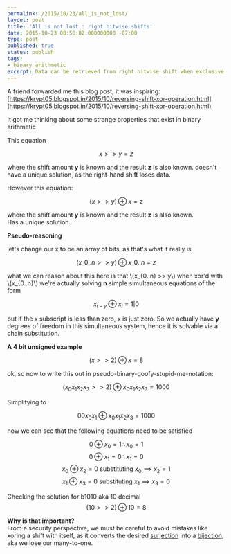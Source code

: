 ```yaml
---
permalink: /2015/10/23/all_is_not_lost/
layout: post
title: 'All is not lost : right bitwise shifts'
date: 2015-10-23 08:56:02.000000000 -07:00
type: post
published: true
status: publish
tags:
- binary arithmetic
excerpt: Data can be retrieved from right bitwise shift when exclusive OR'd with itself.
---
```

A friend forwarded me this blog post, it was inspiring:    
[https://krypt05.blogspot.in/2015/10/reversing-shift-xor-operation.html](https://krypt05.blogspot.in/2015/10/reversing-shift-xor-operation.html)
    
It got me thinking about some strange properties that exist in binary arithmetic

<!-- https://gist.github.com/mikelove/cbf6eb431406852ba725 -->

This equation

$$x>>y = z$$

where the shift amount **y** is known and the result **z** is also known. doesn't have a unique solution, as the right-hand shift loses data.

However this equation:

$$(x >> y) \oplus x = z$$

where the shift amount **y** is known and the result **z** is also known.   
Has a unique solution.

**Pseudo-reasoning**

let's change our x to be an array of bits, as that's what it really is.
    
$$(x\_{0..n} >> y) \oplus x\_{0..n} = z$$

what we can reason about this here is that \\(x\_{0..n} &gt;&gt; y\\) when xor'd with \\(x\_{0..n}\\) we're actually solving **n** simple simultaneous equations of the form

$$x_{i-y} \oplus x_{i} = {1|0}$$

but if the x subscript is less than zero, x is just zero. So we actually have **y** degrees of freedom in this simultaneous system, hence it is solvable via a chain substitution.

**A 4 bit unsigned example**

$$(x >> 2) \oplus x = 8$$

ok, so now to write this out in pseudo-binary-goofy-stupid-me-notation:

$$({x_0 x_1 x_2 x_3} >> 2) \oplus {x_0 x_1 x_2 x_3} = 1000$$

Simplifying to

$${0 0 x_0 x_1} \oplus {x_0 x_1 x_2 x_3} = 1000$$

now we can see that the following equations need to be satisfied

$$0 \oplus x_0 = 1 \therefore x_0=1 $$
$$0 \oplus x_1 = 0 \therefore x_1=0 $$
$$x_0 \oplus x_2 = 0 \text{ substituting } x_0 \implies x_2=1$$ 
$$x_1 \oplus x_3 = 0 \text{ substituting } x_1 \implies x_3=0$$

Checking the solution for b1010 aka 10 decimal
$$(10 >> 2) \oplus 10 = 8$$

**Why is that important?**    
From a security perspective, we must be careful to avoid mistakes like xoring a shift with itself, as it converts the desired [surjection](https://en.wikipedia.org/wiki/Surjection) into a [bijection](https://en.wikipedia.org/wiki/Bijection), aka we lose our many-to-one. 
